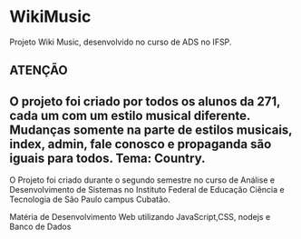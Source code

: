 # WikiMusic
Projeto Wiki Music, desenvolvido no curso de ADS no IFSP.

ATENÇÃO
-----------------------------------------

O projeto foi criado por todos os alunos da 271, cada um com um estilo musical diferente. Mudanças somente na parte de estilos musicais, index, admin, fale conosco e propaganda são iguais para todos.
Tema: Country.
------------------------------

O Projeto foi criado durante o segundo semestre no curso de Análise e Desenvolvimento de Sistemas no Instituto Federal de Educação Ciência e Tecnologia de São Paulo campus Cubatão.

Matéria de Desenvolvimento Web utilizando JavaScript,CSS, nodejs e Banco de Dados
